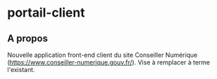# portail-client

## A propos
Nouvelle application front-end client du site Conseiller Numérique (https://www.conseiller-numerique.gouv.fr/).
Vise à remplacer à terme l'existant.
